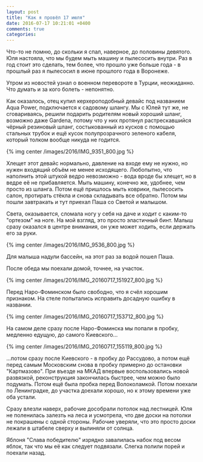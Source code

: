 ```yaml
---
layout: post
title: "Как я провёл 17 июля"
date: 2016-07-17 10:21:01 +0400
comments: true
categories: 
---
```

Что-то не помню, до скольки я спал, наверное, до половины девятого. Юля настояла, что мы будем мыть машину и пылесосить внутри. Раз в год стоит это сделать, тем более, что прошло уже больше года - в прошлый раз я пылесосил в июне прошлого года в Воронеже.

Утром из новостей узнал о военном перевороте в Турции, неожиданно. Что думать и за кого болеть - непонятно.

Как оказалось, отец купил керхероподобный девайс под названием Aqua Power, подключается к садовому шлангу. Мы с Юлей тут же, не сговариваясь, решили подарить родителям новый хороший шланг, возможно даже Gardena, потому что у них протянул растрескавшийся чёрный резиновый шланг, состыкованный из кусков с помощью стальных трубок и ещё кусок полупрозрачного зеленого кабеля, который толком вообще никуда не годится.

{% img center /images/2016/IMG_9351_800.jpg %}

Хлещет этот девайс нормально, давление на входе ему не нужно, но нужен входящий объём не менее исходящего. Любопытно, что наполнить этой штукой ведро невозможно - вода вроде бы хлещет, но в ведре её не прибавляется. Мыть машину, конечно же, удобнее, чем просто из шланга. Потом ещё пришлось мыть коврики, пылесосить салон, протирать стёкла и снова складывать все обратно. Потом мы пошли завтракать и тут приехал Паша со Светой и малышом.

Света, оказывается, сломала ногу у себя на даче и ходит с каким-то "ортезом" на ноге. На мой взгляд, это просто эластичный бинт. Малыш сразу оказался в центре внимания, он уже может ходить, если держать его за руки.

{% img center /images/2016/IMG_9536_800.jpg %}

Для малыша надули бассейн, на этот раз за водой пошел Паша.

После обеда мы поехали домой, точнее, на участок. 

{% img center /images/2016/IMG_20160717_151927_800.jpg %}

Перед Наро-Фоминском было свободно, что я счёл хорошим признаком. На стеле попытались исправить досадную ошибку в названии.

{% img center /images/2016/IMG_20160717_153712_800.jpg %}

На самом деле сразу после Наро-Фоминска мы попали в пробку, медленно едущую, до самого Киевского...

{% img center /images/2016/IMG_20160717_155119_800.jpg %}

...потом сразу после Киевского - в пробку до Рассудово, а потом ещё перед самым Московским снова в пробку примерно до остановки "Картмазово". При въезде на МКАД впервые воспользовались новой развязкой, реконструкция закончилась быстрее, чем можно было подумать. Потом ещё была пробка перед Волоколамкой. Потом поехали по Ленинградке, до участка доехали хорошо, но к этому времени уже оба устали. 

Сразу влезли наверх, рабочие дособрали потолок над лестницей. Юля не поленилась залезть на леса и усмотрела, что две доски на потолки не покрашены с одной стороны. Рабочие уверяли, что это просто доски лежали в штабеле сверху и вылиняли от солнца. 

Яблоня "Слава победителю" изрядно завалилась набок под весом яблок, так что мы её как следует подвязали. Слегка полили порей и поехали назад.
